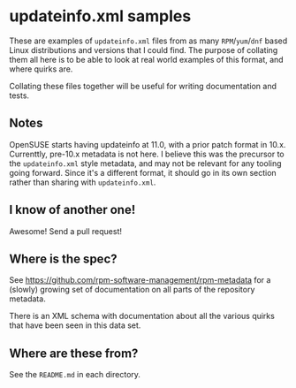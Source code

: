 updateinfo.xml samples
======================

These are examples of `updateinfo.xml` files from as many `RPM`/`yum`/`dnf`
based Linux distributions and versions that I could find. The purpose of
collating them all here is to be able to look at real world examples of
this format, and where quirks are.

Collating these files together will be useful for writing documentation
and tests.

Notes
-----

OpenSUSE starts having updateinfo at 11.0, with a prior patch format in 10.x.
Currenttly, pre-10.x metadata is not here. I believe this was the precursor
to the `updateinfo.xml` style metadata, and may not be relevant for any
tooling going forward. Since it's a different format, it should go in its
own section rather than sharing with `updateinfo.xml`.

I know of another one!
----------------------
Awesome! Send a pull request!

Where is the spec?
------------------
See https://github.com/rpm-software-management/rpm-metadata for a (slowly) growing set of documentation on all parts of the repository metadata.

There is an XML schema with documentation about all the various quirks that have been seen in this data set.

Where are these from?
---------------------
See the `README.md` in each directory.
